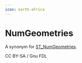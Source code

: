 ```yaml
---
icon: earth-africa
---
```


# NumGeometries

A synonym for [ST\_NumGeometries](st_numgeometries.md).

CC BY-SA / Gnu FDL
